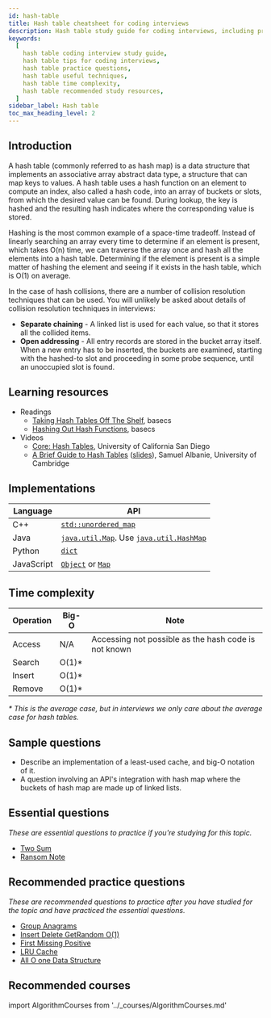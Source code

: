 ```yaml
---
id: hash-table
title: Hash table cheatsheet for coding interviews
description: Hash table study guide for coding interviews, including practice questions, techniques, time complexity, and recommended resources
keywords:
  [
    hash table coding interview study guide,
    hash table tips for coding interviews,
    hash table practice questions,
    hash table useful techniques,
    hash table time complexity,
    hash table recommended study resources,
  ]
sidebar_label: Hash table
toc_max_heading_level: 2
---
```


<head>
  <meta property="og:image" content="https://www.techinterviewhandbook.org/social/algorithms/algorithms/algorithms-hash-table.png" />
</head>

## Introduction

A hash table (commonly referred to as hash map) is a data structure that implements an associative array abstract data type, a structure that can map keys to values. A hash table uses a hash function on an element to compute an index, also called a hash code, into an array of buckets or slots, from which the desired value can be found. During lookup, the key is hashed and the resulting hash indicates where the corresponding value is stored.

Hashing is the most common example of a space-time tradeoff. Instead of linearly searching an array every time to determine if an element is present, which takes O(n) time, we can traverse the array once and hash all the elements into a hash table. Determining if the element is present is a simple matter of hashing the element and seeing if it exists in the hash table, which is O(1) on average.

In the case of hash collisions, there are a number of collision resolution techniques that can be used. You will unlikely be asked about details of collision resolution techniques in interviews:

- **Separate chaining** - A linked list is used for each value, so that it stores all the collided items.
- **Open addressing** - All entry records are stored in the bucket array itself. When a new entry has to be inserted, the buckets are examined, starting with the hashed-to slot and proceeding in some probe sequence, until an unoccupied slot is found.

## Learning resources

- Readings
  - [Taking Hash Tables Off The Shelf](https://medium.com/basecs/taking-hash-tables-off-the-shelf-139cbf4752f0), basecs
  - [Hashing Out Hash Functions](https://medium.com/basecs/hashing-out-hash-functions-ea5dd8beb4dd), basecs
- Videos
  - [Core: Hash Tables](https://www.coursera.org/lecture/data-structures-optimizing-performance/core-hash-tables-m7UuP), University of California San Diego
  - [A Brief Guide to Hash Tables](https://www.youtube.com/watch?v=r1XZGP5ppqQ) ([slides](https://samuelalbanie.com/files/digest-slides/2022-09-brief-guide-to-hash-tables.pdf)), Samuel Albanie, University of Cambridge

## Implementations

| Language | API |
| --- | --- |
| C++ | [`std::unordered_map`](https://docs.microsoft.com/en-us/cpp/standard-library/unordered-map) |
| Java | [`java.util.Map`](https://docs.oracle.com/javase/10/docs/api/java/util/Map.html). Use [`java.util.HashMap`](https://docs.oracle.com/javase/10/docs/api/java/util/HashMap.html) |
| Python | [`dict`](https://docs.python.org/3/tutorial/datastructures.html#dictionaries) |
| JavaScript | [`Object`](https://developer.mozilla.org/en-US/docs/Web/JavaScript/Reference/Global_Objects/Object) or [`Map`](https://developer.mozilla.org/en-US/docs/Web/JavaScript/Reference/Global_Objects/Map) |

## Time complexity

| Operation | Big-O  | Note                                                 |
| --------- | ------ | ---------------------------------------------------- |
| Access    | N/A    | Accessing not possible as the hash code is not known |
| Search    | O(1)\* |                                                      |
| Insert    | O(1)\* |                                                      |
| Remove    | O(1)\* |                                                      |

_\* This is the average case, but in interviews we only care about the average case for hash tables._

## Sample questions

- Describe an implementation of a least-used cache, and big-O notation of it.
- A question involving an API's integration with hash map where the buckets of hash map are made up of linked lists.

## Essential questions

_These are essential questions to practice if you're studying for this topic._

- [Two Sum](https://leetcode.com/problems/two-sum)
- [Ransom Note](https://leetcode.com/problems/ransom-note)

## Recommended practice questions

_These are recommended questions to practice after you have studied for the topic and have practiced the essential questions._

- [Group Anagrams](https://leetcode.com/problems/group-anagrams/)
- [Insert Delete GetRandom O(1)](https://leetcode.com/problems/insert-delete-getrandom-o1/)
- [First Missing Positive](https://leetcode.com/problems/first-missing-positive/)
- [LRU Cache](https://leetcode.com/problems/lru-cache/)
- [All O one Data Structure](https://leetcode.com/problems/all-oone-data-structure/)

## Recommended courses

import AlgorithmCourses from '../\_courses/AlgorithmCourses.md'

<AlgorithmCourses />
